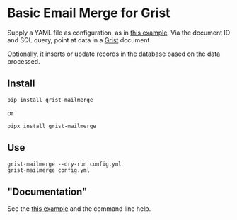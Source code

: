 # Basic Email Merge for Grist

Supply a YAML file as configuration, as in [this example](example.yml).
Via the document ID and SQL query, point at data in a
[Grist](https://github.com/gristlabs/grist-core) document.

Optionally, it inserts or update records in the database based on the
data processed.

## Install

```
pip install grist-mailmerge
```

or

```
pipx install grist-mailmerge
```
## Use

```
grist-mailmerge --dry-run config.yml
grist-mailmerge config.yml
```

## "Documentation"

See the [this example](example.yml) and the command line help.
